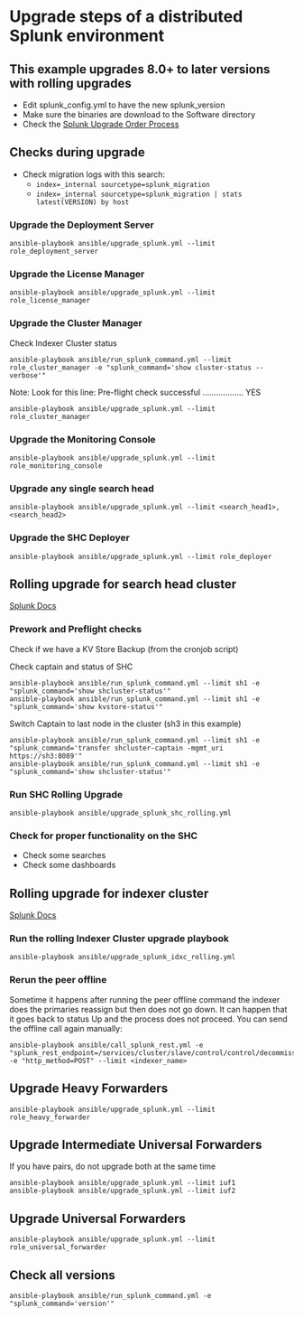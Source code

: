 # Upgrade steps of a distributed Splunk environment

## This example upgrades 8.0+ to later versions with rolling upgrades

- Edit splunk_config.yml to have the new splunk_version
- Make sure the binaries are download to the Software directory
- Check the [Splunk Upgrade Order Process](https://docs.splunk.com/images/d/d3/Splunk_upgrade_order_of_ops.pdf)

## Checks during upgrade

- Check migration logs with this search:
  - `index=_internal sourcetype=splunk_migration`
  - `index=_internal sourcetype=splunk_migration | stats latest(VERSION) by host`


### Upgrade the Deployment Server

```
ansible-playbook ansible/upgrade_splunk.yml --limit role_deployment_server
```

### Upgrade the License Manager

```
ansible-playbook ansible/upgrade_splunk.yml --limit role_license_manager
```

### Upgrade the Cluster Manager

Check Indexer Cluster status

```
ansible-playbook ansible/run_splunk_command.yml --limit role_cluster_manager -e "splunk_command='show cluster-status --verbose'"
```

Note: Look for this line: Pre-flight check successful .................. YES

```
ansible-playbook ansible/upgrade_splunk.yml --limit role_cluster_manager
```

### Upgrade the Monitoring Console

```
ansible-playbook ansible/upgrade_splunk.yml --limit role_monitoring_console
```

### Upgrade any single search head

```
ansible-playbook ansible/upgrade_splunk.yml --limit <search_head1>,<search_head2>
```

### Upgrade the SHC Deployer

```
ansible-playbook ansible/upgrade_splunk.yml --limit role_deployer
```

## Rolling upgrade for search head cluster
[Splunk Docs](https://docs.splunk.com/Documentation/Splunk/latest/DistSearch/SHCrollingupgrade)

### Prework and Preflight checks

Check if we have a KV Store Backup (from the cronjob script)


Check captain and status of SHC
```
ansible-playbook ansible/run_splunk_command.yml --limit sh1 -e "splunk_command='show shcluster-status'"
ansible-playbook ansible/run_splunk_command.yml --limit sh1 -e "splunk_command='show kvstore-status'"
```

Switch Captain to last node in the cluster (sh3 in this example)

```
ansible-playbook ansible/run_splunk_command.yml --limit sh1 -e "splunk_command='transfer shcluster-captain -mgmt_uri https://sh3:8089'"
ansible-playbook ansible/run_splunk_command.yml --limit sh1 -e "splunk_command='show shcluster-status'"
```

### Run SHC Rolling Upgrade

```
ansible-playbook ansible/upgrade_splunk_shc_rolling.yml
```

### Check for proper functionality on the SHC

- Check some searches
- Check some dashboards

## Rolling upgrade for indexer cluster
[Splunk Docs](https://docs.splunk.com/Documentation/Splunk/latest/Indexer/Searchablerollingupgrade#Perform_a_rolling_upgrade)

### Run the rolling Indexer Cluster upgrade playbook

```
ansible-playbook ansible/upgrade_splunk_idxc_rolling.yml
```

### Rerun the peer offline
Sometime it happens after running the peer offline command the indexer does the primaries reassign but then does not go down.
It can happen that it goes back to status Up and the process does not proceed. You can send the offline call again manually:

```
ansible-playbook ansible/call_splunk_rest.yml -e "splunk_rest_endpoint=/services/cluster/slave/control/control/decommission" -e "http_method=POST" --limit <indexer_name>
```

## Upgrade Heavy Forwarders

```
ansible-playbook ansible/upgrade_splunk.yml --limit role_heavy_forwarder
```

## Upgrade Intermediate Universal Forwarders

If you have pairs, do not upgrade both at the same time

```
ansible-playbook ansible/upgrade_splunk.yml --limit iuf1
ansible-playbook ansible/upgrade_splunk.yml --limit iuf2
```

## Upgrade Universal Forwarders

```
ansible-playbook ansible/upgrade_splunk.yml --limit role_universal_forwarder
```

## Check all versions

```
ansible-playbook ansible/run_splunk_command.yml -e "splunk_command='version'"
```